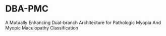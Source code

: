 # DBA-PMC
A Mutually Enhancing Dual-branch Architecture for Pathologic Myopia And Myopic Maculopathy Classification
